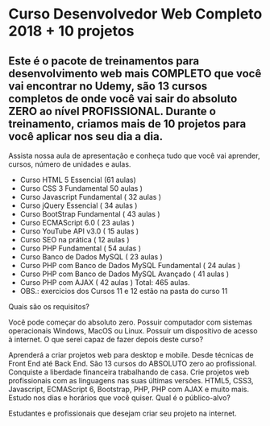 # Curso Desenvolvedor Web Completo 2018 + 10 projetos


<h2>Este é o pacote de treinamentos para desenvolvimento web mais COMPLETO que você vai encontrar no Udemy, são 13 cursos completos de onde você vai sair do absoluto ZERO ao nível PROFISSIONAL. Durante o treinamento, criamos mais de 10 projetos para você aplicar nos seu dia a dia. </h2>

Assista nossa aula de apresentação e conheça tudo que você vai aprender, cursos, número de unidades e aulas.

- Curso HTML 5 Essencial  (61 aulas)
- Curso CSS 3 Fundamental 50 aulas )
- Curso Javascript Fundamental ( 32 aulas )
- Curso jQuery Essencial ( 34 aulas )
- Curso BootStrap Fundamental ( 43 aulas ) 
- Curso ECMAScript 6.0 ( 23 aulas )
- Curso YouTube API v3.0 ( 15 aulas )
- Curso SEO na prática ( 12 aulas ) 
- Curso PHP Fundamental ( 54 aulas ) 
- Curso Banco de Dados MySQL ( 23 aulas )
- Curso PHP com Banco de Dados MySQL Fundamental ( 24 aulas )
- Curso PHP com Banco de Dados MySQL Avançado ( 41 aulas )
- Curso PHP com AJAX ( 42 aulas )
Total: 465 aulas.
- OBS.: exercicios dos Cursos 11 e 12 estão na pasta do curso 11



Quais são os requisitos?

Você pode começar do absoluto zero.
Possuir computador com sistemas operacionais Windows, MacOS ou Linux.
Possuir um dispositivo de acesso à internet.
O que serei capaz de fazer depois deste curso?

Aprenderá a criar projetos web para desktop e mobile. Desde técnicas de Front End até Back End. São 13 cursos do ABSOLUTO zero ao profissional.
Conquiste a liberdade financeira trabalhando de casa.
Crie projetos web profissionais com as linguagens nas suas últimas versões. HTML5, CSS3, Javascript, ECMAScript 6, Bootstrap, PHP, PHP com AJAX e muito mais.
Estudo nos dias e horários que você quiser.
Qual é o público-alvo?

Estudantes e profissionais que desejam criar seu projeto na internet.
